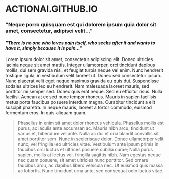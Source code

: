# ACTIONAI.GITHUB.IO

### "Neque porro quisquam est qui dolorem ipsum quia dolor sit amet, consectetur, adipisci velit..."
#### _"There is no one who loves pain itself, who seeks after it and wants to have it, simply because it is pain..."_

Lorem ipsum dolor sit amet, consectetur adipiscing elit. Donec ultricies lacinia neque sit amet mattis. Integer ullamcorper, orci tincidunt dapibus mollis, dui sem gravida nisi, et feugiat turpis neque vel enim. Nunc hendrerit tristique ligula, in vestibulum velit laoreet ut. Donec sed consectetur ipsum. Nunc placerat velit eget neque maximus gravida eu quis dui. Suspendisse sodales ultrices leo eu hendrerit. Nam malesuada laoreet mauris, sed porttitor mi semper sed. Donec quis erat neque. Sed eu efficitur risus. Nulla facilisi. Aenean at ex sed nunc tempor rhoncus. Mauris in sapien facilisis metus porta faucibus posuere interdum magna. Curabitur tincidunt a elit suscipit pharetra. In neque mauris, laoreet a tortor commodo, euismod fermentum eros. In quis aliquam quam.

> Phasellus in enim sit amet dolor rhoncus vehicula. Phasellus mollis est purus, ac iaculis ante accumsan ac. Mauris nibh arcu, tincidunt ut varius et, bibendum vel ante. Nulla ac dui et orci blandit convallis sit amet porttitor sem. Nunc in scelerisque dolor. Donec ullamcorper velit nunc, vel fringilla leo ultricies vitae. Vestibulum ante ipsum primis in faucibus orci luctus et ultrices posuere cubilia curae; Nulla purus sapien, mollis at lectus vel, fringilla sagittis nibh. Nam egestas neque nec quam posuere, sit amet ultricies nunc porttitor. Sed ornare faucibus arcu, ac dapibus libero vehicula nec. Ut euismod quis massa ac lobortis. Nunc tincidunt urna ante, sed consequat odio luctus vitae.



